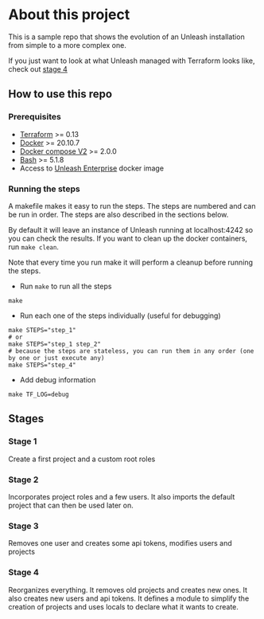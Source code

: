 # About this project
This is a sample repo that shows the evolution of an Unleash installation from simple to a more complex one.

If you just want to look at what Unleash managed with Terraform looks like, check out [stage 4](./stage_4)

## How to use this repo
### Prerequisites
- [Terraform](https://www.terraform.io/downloads.html) >= 0.13
- [Docker](https://docs.docker.com/get-docker/) >= 20.10.7
- [Docker compose V2](https://docs.docker.com/compose/cli-command/) >= 2.0.0
- [Bash](https://www.gnu.org/software/bash/) >= 5.1.8
- Access to [Unleash Enterprise](https://www.unleash-hosted.com/) docker image

### Running the steps
A makefile makes it easy to run the steps. The steps are numbered and can be run in order. The steps are also described in the sections below.

By default it will leave an instance of Unleash running at localhost:4242 so you can check the results. If you want to clean up the docker containers, run `make clean`.

Note that every time you run make it will perform a cleanup before running the steps.

* Run `make` to run all the steps
```shell
make
```

* Run each one of the steps individually (useful for debugging)
```shell
make STEPS="step_1"
# or
make STEPS="step_1 step_2"
# because the steps are stateless, you can run them in any order (one by one or just execute any)
make STEPS="step_4"
```

* Add debug information
```shell
make TF_LOG=debug
```


## Stages
### Stage 1
Create a first project and a custom root roles

### Stage 2
Incorporates project roles and a few users.
It also imports the default project that can then be used later on.

### Stage 3
Removes one user and creates some api tokens, modifies users and projects

### Stage 4
Reorganizes everything. It removes old projects and creates new ones. It also creates new users and api tokens.
It defines a module to simplify the creation of projects and uses locals to declare what it wants to create.
